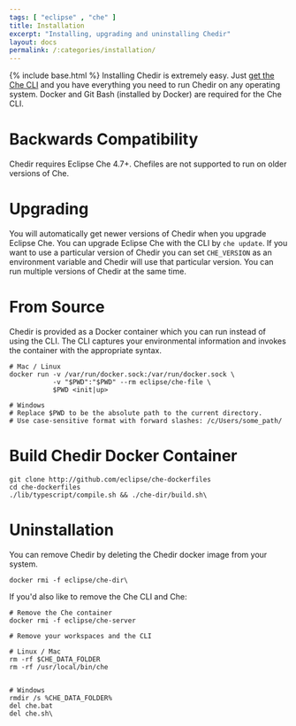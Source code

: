 ```yaml
---
tags: [ "eclipse" , "che" ]
title: Installation
excerpt: "Installing, upgrading and uninstalling Chedir"
layout: docs
permalink: /:categories/installation/
---
```

{% include base.html %}
Installing Chedir is extremely easy. Just [get the Che CLI](https://eclipse-che.readme.io/docs/che-getting-started#1-get-the-eclipse-che-cli) and you have everything you need to run Chedir on any operating system. Docker and Git Bash (installed by Docker) are required for the Che CLI.
# Backwards Compatibility  
Chedir requires Eclipse Che 4.7+. Chefiles are not supported to run on older versions of Che.
# Upgrading  
You will automatically get newer versions of Chedir when you upgrade Eclipse Che. You can upgrade Eclipse Che with the CLI by `che update`. If you want to use a particular version of Chedir you can set `CHE_VERSION` as an environment variable and Chedir will use that particular version. You can run multiple versions of Chedir at the same time.
# From Source  
Chedir is provided as a Docker container which you can run instead of using the CLI. The CLI captures your environmental information and invokes the container with the appropriate syntax.
```shell  
# Mac / Linux
docker run -v /var/run/docker.sock:/var/run/docker.sock \
           -v "$PWD":"$PWD" --rm eclipse/che-file \
           $PWD <init|up>

# Windows
# Replace $PWD to be the absolute path to the current directory.
# Use case-sensitive format with forward slashes: /c/Users/some_path/
```
# Build Chedir Docker Container
```shell  
git clone http://github.com/eclipse/che-dockerfiles
cd che-dockerfiles
./lib/typescript/compile.sh && ./che-dir/build.sh\
```

# Uninstallation  
You can remove Chedir by deleting the Chedir docker image from your system.
```shell  
docker rmi -f eclipse/che-dir\
```
If you'd also like to remove the Che CLI and Che:
```shell  
# Remove the Che container
docker rmi -f eclipse/che-server

# Remove your workspaces and the CLI

# Linux / Mac
rm -rf $CHE_DATA_FOLDER
rm -rf /usr/local/bin/che


# Windows
rmdir /s %CHE_DATA_FOLDER%
del che.bat
del che.sh\
```
